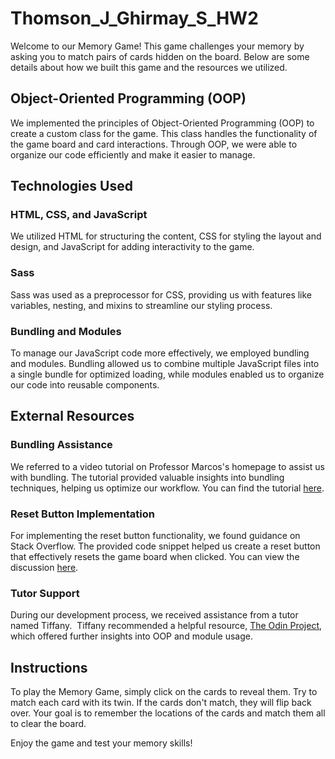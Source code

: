 # Thomson_J_Ghirmay_S_HW2

Welcome to our Memory Game! This game challenges your memory by asking you to match pairs of cards hidden on the board. Below are some details about how we built this game and the resources we utilized.

## Object-Oriented Programming (OOP)

We implemented the principles of Object-Oriented Programming (OOP) to create a custom class for the game. This class handles the functionality of the game board and card interactions. Through OOP, we were able to organize our code efficiently and make it easier to manage.

## Technologies Used

### HTML, CSS, and JavaScript

We utilized HTML for structuring the content, CSS for styling the layout and design, and JavaScript for adding interactivity to the game.

### Sass

Sass was used as a preprocessor for CSS, providing us with features like variables, nesting, and mixins to streamline our styling process.

### Bundling and Modules

To manage our JavaScript code more effectively, we employed bundling and modules. Bundling allowed us to combine multiple JavaScript files into a single bundle for optimized loading, while modules enabled us to organize our code into reusable components.

## External Resources

### Bundling Assistance

We referred to a video tutorial on Professor Marcos's homepage to assist us with bundling. The tutorial provided valuable insights into bundling techniques, helping us optimize our workflow. You can find the tutorial [here](https://www.youtube.com/watch?v=R02ehdTzi3I).

### Reset Button Implementation

For implementing the reset button functionality, we found guidance on Stack Overflow. The provided code snippet helped us create a reset button that effectively resets the game board when clicked. You can view the discussion [here](https://stackoverflow.com/questions/71475445/restart-button-using-html-js).

### Tutor Support

During our development process, we received assistance from a tutor named Tiffany.  Tiffany recommended a helpful resource, [The Odin Project](https://www.theodinproject.com/), which offered further insights into OOP and module usage.

## Instructions

To play the Memory Game, simply click on the cards to reveal them. Try to match each card with its twin. If the cards don't match, they will flip back over. Your goal is to remember the locations of the cards and match them all to clear the board.

Enjoy the game and test your memory skills!